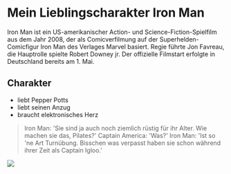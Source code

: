 # Mein Lieblingscharakter Iron Man
Iron Man ist ein US-amerikanischer Action- und Science-Fiction-Spielfilm aus dem Jahr 2008, der als Comicverfilmung auf der Superhelden-Comicfigur Iron Man des Verlages Marvel basiert. Regie führte Jon Favreau, die Hauptrolle spielte Robert Downey jr. Der offizielle Filmstart erfolgte in Deutschland bereits am 1. Mai.
## Charakter
* liebt Pepper Potts
* liebt seinen Anzug
* braucht elektronisches Herz
> Iron Man: 'Sie sind ja auch noch ziemlich rüstig für ihr Alter. Wie machen sie das, Pilates?'
> Captain America: 'Was?'
> Iron Man: 'Ist so 'ne Art Turnübung. Bisschen was verpasst haben sie schon während ihrer Zeit als Captain Igloo.'
<img src="http://de.web.img3.acsta.net/r_640_360/newsv7/20/05/29/12/02/5303405.jpg"/>
